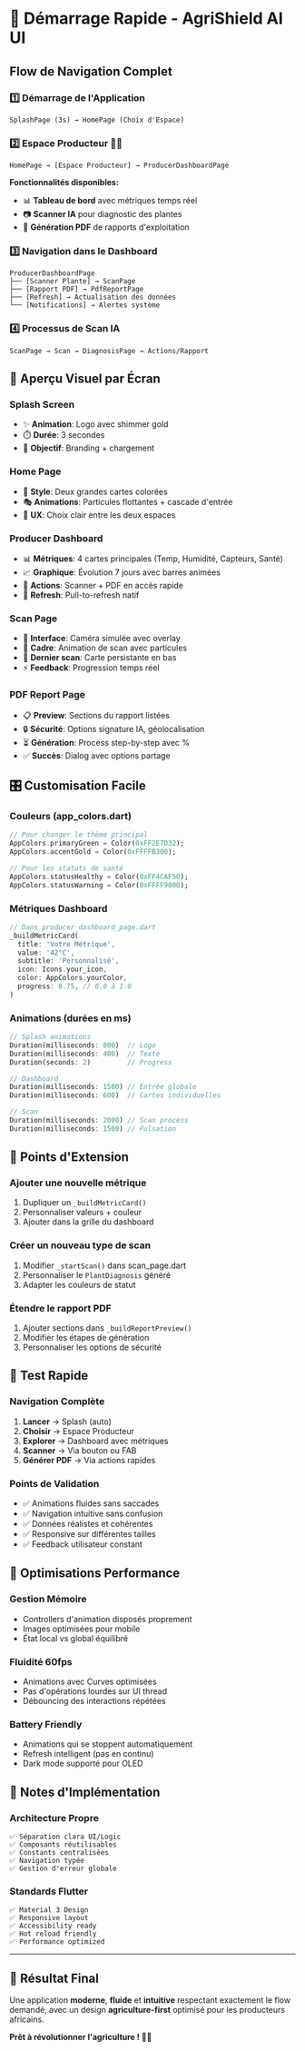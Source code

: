 # 🚀 Démarrage Rapide - AgriShield AI UI

## Flow de Navigation Complet

### 1️⃣ Démarrage de l'Application
```
SplashPage (3s) → HomePage (Choix d'Espace)
```

### 2️⃣ Espace Producteur 👨‍🌾
```
HomePage → [Espace Producteur] → ProducerDashboardPage
```

**Fonctionnalités disponibles:**
- 📊 **Tableau de bord** avec métriques temps réel
- 📷 **Scanner IA** pour diagnostic des plantes
- 📄 **Génération PDF** de rapports d'exploitation

### 3️⃣ Navigation dans le Dashboard
```
ProducerDashboardPage
├── [Scanner Plante] → ScanPage
├── [Rapport PDF] → PdfReportPage
├── [Refresh] → Actualisation des données
└── [Notifications] → Alertes système
```

### 4️⃣ Processus de Scan IA
```
ScanPage → Scan → DiagnosisPage → Actions/Rapport
```

## 🎨 Aperçu Visuel par Écran

### Splash Screen
- ✨ **Animation**: Logo avec shimmer gold
- ⏱️ **Durée**: 3 secondes
- 🎯 **Objectif**: Branding + chargement

### Home Page
- 🎨 **Style**: Deux grandes cartes colorées
- 🎭 **Animations**: Particules flottantes + cascade d'entrée
- 📱 **UX**: Choix clair entre les deux espaces

### Producer Dashboard
- 📊 **Métriques**: 4 cartes principales (Temp, Humidité, Capteurs, Santé)
- 📈 **Graphique**: Évolution 7 jours avec barres animées
- 🚀 **Actions**: Scanner + PDF en accès rapide
- 🔄 **Refresh**: Pull-to-refresh natif

### Scan Page
- 📸 **Interface**: Caméra simulée avec overlay
- 🎯 **Cadre**: Animation de scan avec particules
- 📝 **Dernier scan**: Carte persistante en bas
- ⚡ **Feedback**: Progression temps réel

### PDF Report Page
- 📋 **Preview**: Sections du rapport listées
- 🔒 **Sécurité**: Options signature IA, géolocalisation
- ⏳ **Génération**: Process step-by-step avec %
- ✅ **Succès**: Dialog avec options partage

## 🎛️ Customisation Facile

### Couleurs (app_colors.dart)
```dart
// Pour changer le thème principal
AppColors.primaryGreen = Color(0xFF2E7D32);
AppColors.accentGold = Color(0xFFFFB300);

// Pour les statuts de santé
AppColors.statusHealthy = Color(0xFF4CAF50);
AppColors.statusWarning = Color(0xFFFF9800);
```

### Métriques Dashboard
```dart
// Dans producer_dashboard_page.dart
_buildMetricCard(
  title: 'Votre Métrique',
  value: '42°C',
  subtitle: 'Personnalisé',
  icon: Icons.your_icon,
  color: AppColors.yourColor,
  progress: 0.75, // 0.0 à 1.0
)
```

### Animations (durées en ms)
```dart
// Splash animations
Duration(milliseconds: 800)  // Logo
Duration(milliseconds: 400)  // Texte
Duration(seconds: 2)         // Progress

// Dashboard
Duration(milliseconds: 1500) // Entrée globale
Duration(milliseconds: 600)  // Cartes individuelles

// Scan
Duration(milliseconds: 2000) // Scan process
Duration(milliseconds: 1500) // Pulsation
```

## 🔧 Points d'Extension

### Ajouter une nouvelle métrique
1. Dupliquer un `_buildMetricCard()` 
2. Personnaliser valeurs + couleur
3. Ajouter dans la grille du dashboard

### Créer un nouveau type de scan
1. Modifier `_startScan()` dans scan_page.dart
2. Personnaliser le `PlantDiagnosis` généré
3. Adapter les couleurs de statut

### Étendre le rapport PDF
1. Ajouter sections dans `_buildReportPreview()`
2. Modifier les étapes de génération
3. Personnaliser les options de sécurité

## 📱 Test Rapide

### Navigation Complète
1. **Lancer** → Splash (auto)
2. **Choisir** → Espace Producteur
3. **Explorer** → Dashboard avec métriques
4. **Scanner** → Via bouton ou FAB
5. **Générer PDF** → Via actions rapides

### Points de Validation
- ✅ Animations fluides sans saccades
- ✅ Navigation intuitive sans confusion
- ✅ Données réalistes et cohérentes
- ✅ Responsive sur différentes tailles
- ✅ Feedback utilisateur constant

## 🎯 Optimisations Performance

### Gestion Mémoire
- Controllers d'animation disposés proprement
- Images optimisées pour mobile
- État local vs global équilibré

### Fluidité 60fps
- Animations avec Curves optimisées
- Pas d'opérations lourdes sur UI thread
- Débouncing des interactions répétées

### Battery Friendly
- Animations qui se stoppent automatiquement
- Refresh intelligent (pas en continu)
- Dark mode supporté pour OLED

## 📝 Notes d'Implémentation

### Architecture Propre
```
✅ Séparation clara UI/Logic
✅ Composants réutilisables
✅ Constants centralisées
✅ Navigation typée
✅ Gestion d'erreur globale
```

### Standards Flutter
```
✅ Material 3 Design
✅ Responsive layout
✅ Accessibility ready
✅ Hot reload friendly
✅ Performance optimized
```

---

## 🎉 Résultat Final

Une application **moderne**, **fluide** et **intuitive** respectant exactement le flow demandé, avec un design **agriculture-first** optimisé pour les producteurs africains.

**Prêt à révolutionner l'agriculture ! 🌾✨**